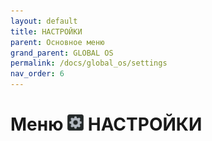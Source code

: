 ```yaml
---
layout: default
title: НАСТРОЙКИ
parent: Основное меню
grand_parent: GLOBAL OS
permalink: /docs/global_os/settings
nav_order: 6
---
```


# Меню <img src="../../assets/icons/menus/m_nastroyki.png" width="26" height="26"> НАСТРОЙКИ
